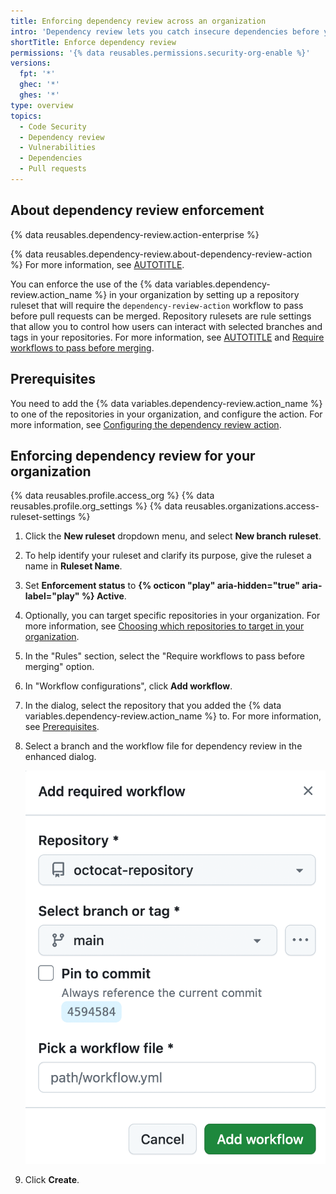 ```yaml
---
title: Enforcing dependency review across an organization
intro: 'Dependency review lets you catch insecure dependencies before you introduce them to your environment. You can enforce the use of the {% data variables.dependency-review.action_name %} across your organization.'
shortTitle: Enforce dependency review
permissions: '{% data reusables.permissions.security-org-enable %}'
versions:
  fpt: '*'
  ghec: '*'
  ghes: '*'
type: overview
topics:
  - Code Security
  - Dependency review
  - Vulnerabilities
  - Dependencies
  - Pull requests
---
```


## About dependency review enforcement

{% data reusables.dependency-review.action-enterprise %}

{% data reusables.dependency-review.about-dependency-review-action %} For more information, see [AUTOTITLE](/code-security/supply-chain-security/understanding-your-software-supply-chain/about-dependency-review#about-the-dependency-review-action).

You can enforce the use of the {% data variables.dependency-review.action_name %} in your organization by setting up a repository ruleset that will require the `dependency-review-action` workflow to pass before pull requests can be merged. Repository rulesets are rule settings that allow you to control how users can interact with selected branches and tags in your repositories. For more information, see [AUTOTITLE](/repositories/configuring-branches-and-merges-in-your-repository/managing-rulesets/about-rulesets) and [Require workflows to pass before merging](/repositories/configuring-branches-and-merges-in-your-repository/managing-rulesets/available-rules-for-rulesets#require-workflows-to-pass-before-merging).

## Prerequisites

You need to add the {% data variables.dependency-review.action_name %} to one of the repositories in your organization, and configure the action. For more information, see [Configuring the dependency review action](/code-security/supply-chain-security/understanding-your-software-supply-chain/configuring-the-dependency-review-action).

## Enforcing dependency review for your organization

{% data reusables.profile.access_org %}
{% data reusables.profile.org_settings %}
{% data reusables.organizations.access-ruleset-settings %}
1. Click the **New ruleset** dropdown menu, and select **New branch ruleset**.
1. To help identify your ruleset and clarify its purpose, give the ruleset a name in **Ruleset Name**.
1. Set **Enforcement status** to **{% octicon "play" aria-hidden="true" aria-label="play" %} Active**.
1. Optionally, you can target specific repositories in your organization. For more information, see [Choosing which repositories to target in your organization](/organizations/managing-organization-settings/creating-rulesets-for-repositories-in-your-organization#choosing-which-repositories-to-target-in-your-organization).
1. In the "Rules" section, select the "Require workflows to pass before merging" option.
1. In "Workflow configurations", click **Add workflow**.
1. In the dialog, select the repository that you added the {% data variables.dependency-review.action_name %} to. For more information, see [Prerequisites](#prerequisites).
1. Select a branch and the workflow file for dependency review in the enhanced dialog.

   ![Screenshot of the Add required workflow dialog. You need to specify a repository, branch, and workflow.](/assets/images/help/repository/add-required-workflow-dialog.png)

1. Click **Create**.
